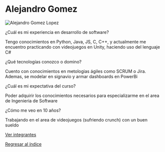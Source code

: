# Alejandro Gomez

![Alejandro Gomez Lopez](bezos.jpg)

¿Cuál es mi experiencia en desarrollo de software?

Tengo conocimientos en Python, Java, JS, C, C++, y actualmente me encuentro practicando con videojuegos en Unity, haciendo uso del lenguaje C#

¿Qué tecnologías conozco o domino?

Cuento con conocimientos en metologias ágiles como SCRUM o Jira. Ademas, se modelar en signavio y armar dashboards en PowerBi

¿Cuál es mi expectativa del curso?

Poder adquirir los conocimientos necesarios para especializarme en el area de Ingenieria de Software

¿Cómo me veo en 10 años? 

Trabajando en el area de videojuegos (sufriendo crunch) con un buen sueldo 


[Ver integrantes](../integrantes.md)

[Regresar al índice](../../proyecto.md)
